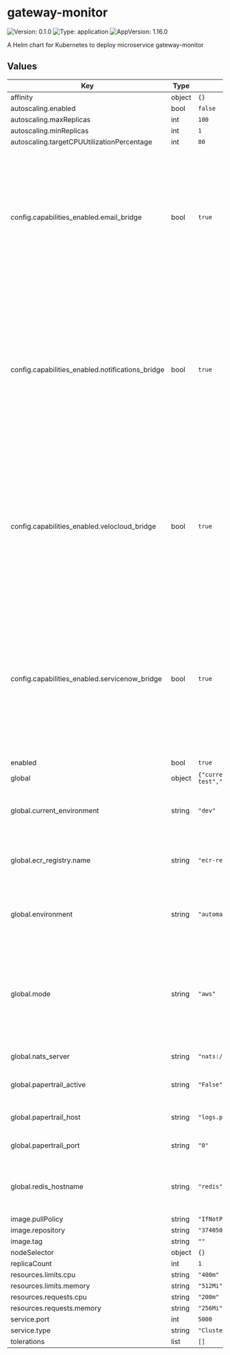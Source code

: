 # gateway-monitor

![Version: 0.1.0](https://img.shields.io/badge/Version-0.1.0-informational?style=flat-square) ![Type: application](https://img.shields.io/badge/Type-application-informational?style=flat-square) ![AppVersion: 1.16.0](https://img.shields.io/badge/AppVersion-1.16.0-informational?style=flat-square)

A Helm chart for Kubernetes to deploy microservice gateway-monitor

## Values

| Key                                           | Type   | Default                                                                                                                                                                                                                                                                    | Description                                                                                                                                                                                                                                    |
|-----------------------------------------------|--------|----------------------------------------------------------------------------------------------------------------------------------------------------------------------------------------------------------------------------------------------------------------------------|------------------------------------------------------------------------------------------------------------------------------------------------------------------------------------------------------------------------------------------------|
| affinity                                      | object | `{}`                                                                                                                                                                                                                                                                       |                                                                                                                                                                                                                                                |
| autoscaling.enabled                           | bool   | `false`                                                                                                                                                                                                                                                                    |                                                                                                                                                                                                                                                |
| autoscaling.maxReplicas                       | int    | `100`                                                                                                                                                                                                                                                                      |                                                                                                                                                                                                                                                |
| autoscaling.minReplicas                       | int    | `1`                                                                                                                                                                                                                                                                        |                                                                                                                                                                                                                                                |
| autoscaling.targetCPUUtilizationPercentage    | int    | `80`                                                                                                                                                                                                                                                                       |                                                                                                                                                                                                                                                |
| config.capabilities_enabled.email_bridge         | bool   | `true`                                                                                                                                                                                                                                                                     | Indicate is notifier is going to be activated. If it is true an initContainer will be created in the ticket-collector deployment that will wait until the notifier service responds correctly to healthcheck calls.                       |
| config.capabilities_enabled.notifications_bridge | bool   | `true`                                                                                                                                                                                                                                                                     | Indicate is notifications-bridge is going to be activated. If it is true an initContainer will be created in the customer-cache deployment that will wait until the notifications-bridge service responds correctly to healthcheck calls. |
| config.capabilities_enabled.velocloud_bridge  | bool   | `true`                                                                                                                                                                                                                                                                     | Indicate is velocloud-bridge is going to be activated. If it is true an initContainer will be created in the gateway-monitor deployment that will wait until the velocloud-bridge service responds correctly to healthcheck calls.             |
| config.capabilities_enabled.servicenow_bridge | bool   | `true`                                                                                                                                                                                                                                                                     | Indicate is servicenow-bridge is going to be activated. If it is true an initContainer will be created in the gateway-monitor deployment that will wait until the servicenow-bridge service responds correctly to healthcheck calls.           |
| enabled                                       | bool   | `true`                                                                                                                                                                                                                                                                     |                                                                                                                                                                                                                                                |
| global                                        | object | `{"current_environment":"dev","ecr_registry":{"name":"ecr-registry"},"environment":"automation-test","mode":"aws","nats_server":"nats://nats:4222","papertrail_active":"False","papertrail_host":"logs.papertrailapp.com","papertrail_port":"0","redis_hostname":"redis"}` | Global configuration                                                                                                                                                                                                                           |
| global.current_environment                    | string | `"dev"`                                                                                                                                                                                                                                                                    | Name of environment for EKS cluster and network resources                                                                                                                                                                                      |
| global.ecr_registry.name                      | string | `"ecr-registry"`                                                                                                                                                                                                                                                           | Name of the imagePullSecret created to access the images stored in ECR.                                                                                                                                                                        |
| global.environment                            | string | `"automation-test"`                                                                                                                                                                                                                                                        | Name of environment for helm charts and redis elasticaches used                                                                                                                                                                                |
| global.mode                                   | string | `"aws"`                                                                                                                                                                                                                                                                    | Indicates if the helm chart will be displayed in an aws or local environment, in case it is local, a specific imagePullSecret will be used to access the images stored in ECR.                                                                 |
| global.nats_server                            | string | `"nats://nats:4222"`                                                                                                                                                                                                                                                       | NATS cluster endpoint                                                                                                                                                                                                                          |
| global.papertrail_active                      | string | `"False"`                                                                                                                                                                                                                                                                  | Indicates if the logs will be sent to papertrail or not.                                                                                                                                                                                       |
| global.papertrail_host                        | string | `"logs.papertrailapp.com"`                                                                                                                                                                                                                                                 | Papertrail host to which the logs will be sent                                                                                                                                                                                                 |
| global.papertrail_port                        | string | `"0"`                                                                                                                                                                                                                                                                      | Papertrail port to which the logs will be sent                                                                                                                                                                                                 |
| global.redis_hostname                         | string | `"redis"`                                                                                                                                                                                                                                                                  | Redis Hostname used to store heavy NATS messages (>1MB)                                                                                                                                                                                        |
| image.pullPolicy                              | string | `"IfNotPresent"`                                                                                                                                                                                                                                                           |                                                                                                                                                                                                                                                |
| image.repository                              | string | `"374050862540.dkr.ecr.us-east-1.amazonaws.com/gateway-monitor"`                                                                                                                                                                                                           |                                                                                                                                                                                                                                                |
| image.tag                                     | string | `""`                                                                                                                                                                                                                                                                       |                                                                                                                                                                                                                                                |
| nodeSelector                                  | object | `{}`                                                                                                                                                                                                                                                                       |                                                                                                                                                                                                                                                |
| replicaCount                                  | int    | `1`                                                                                                                                                                                                                                                                        |                                                                                                                                                                                                                                                |
| resources.limits.cpu                          | string | `"400m"`                                                                                                                                                                                                                                                                   |                                                                                                                                                                                                                                                |
| resources.limits.memory                       | string | `"512Mi"`                                                                                                                                                                                                                                                                  |                                                                                                                                                                                                                                                |
| resources.requests.cpu                        | string | `"200m"`                                                                                                                                                                                                                                                                   |                                                                                                                                                                                                                                                |
| resources.requests.memory                     | string | `"256Mi"`                                                                                                                                                                                                                                                                  |                                                                                                                                                                                                                                                |
| service.port                                  | int    | `5000`                                                                                                                                                                                                                                                                     |                                                                                                                                                                                                                                                |
| service.type                                  | string | `"ClusterIP"`                                                                                                                                                                                                                                                              |                                                                                                                                                                                                                                                |
| tolerations                                   | list   | `[]`                                                                                                                                                                                                                                                                       |                                                                                                                                                                                                                                                |

